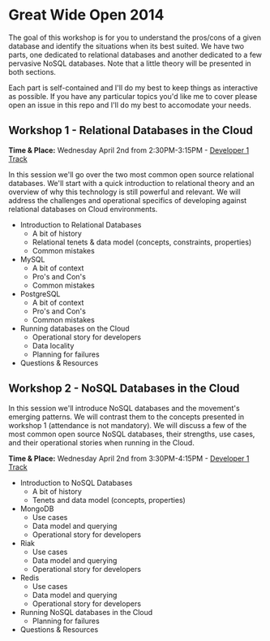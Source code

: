Great Wide Open 2014
=================

The goal of this workshop is for you to understand the pros/cons of a given database and identify the situations when its best suited. We have two parts, one dedicated to relational databases and another dedicated to a few pervasive NoSQL databases. Note that a little theory will be presented in both sections.

Each part is self-contained and I'll do my best to keep things as interactive as possible. If you have any particular topics you'd like me to cover please open an issue in this repo and I'll do my best to accomodate your needs.

Workshop 1 - Relational Databases in the Cloud
------------------
**Time & Place:** Wednesday April 2nd from 2:30PM-3:15PM - [Developer 1 Track](http://greatwideopen.org/schedule.php)

In this session we'll go over the two most common open source relational databases. We'll start with a quick introduction to relational theory and an overview of why this technology is still powerful and relevant.
We will address the challenges and operational specifics of developing against relational databases on Cloud environments.

* Introduction to Relational Databases
  * A bit of history
  * Relational tenets & data model (concepts, constraints, properties)
  * Common mistakes
* MySQL
  * A bit of context
  * Pro's and Con's
  * Common mistakes
* PostgreSQL
  * A bit of context
  * Pro's and Con's
  * Common mistakes
* Running databases on the Cloud
  * Operational story for developers
  * Data locality
  * Planning for failures
* Questions & Resources



Workshop 2 - NoSQL Databases in the Cloud
--------------------------

In this session we'll introduce NoSQL databases and the movement's emerging patterns. We will contrast them to the concepts presented in workshop 1 (attendance is not mandatory).
We will discuss a few of the most common open source NoSQL databases, their strengths, use cases, and their operational stories when running in the Cloud.

**Time & Place:** Wednesday April 2nd from 3:30PM-4:15PM - [Developer 1 Track](http://greatwideopen.org/schedule.php)

* Introduction to NoSQL Databases
  * A bit of history
  * Tenets and data model (concepts, properties)
* MongoDB
  * Use cases
  * Data model and querying
  * Operational story for developers
* Riak
  * Use cases
  * Data model and querying
  * Operational story for developers
* Redis
  * Use cases
  * Data model and querying
  * Operational story for developers
* Running NoSQL databases in the Cloud
  * Planning for failures
* Questions & Resources
